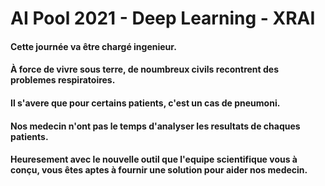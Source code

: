 # AI Pool 2021 - Deep Learning - XRAI

#### Cette journée va être chargé ingenieur.<br>
#### À force de vivre sous terre, de noumbreux civils recontrent des problemes respiratoires.<br>
#### Il s'avere que pour certains patients, c'est un cas de pneumoni.
#### Nos medecin n'ont pas le temps d'analyser les resultats de chaques patients.<br>

#### Heuresement avec le nouvelle outil que l'equipe scientifique vous à conçu, vous êtes aptes à fournir une solution pour aider nos medecin.